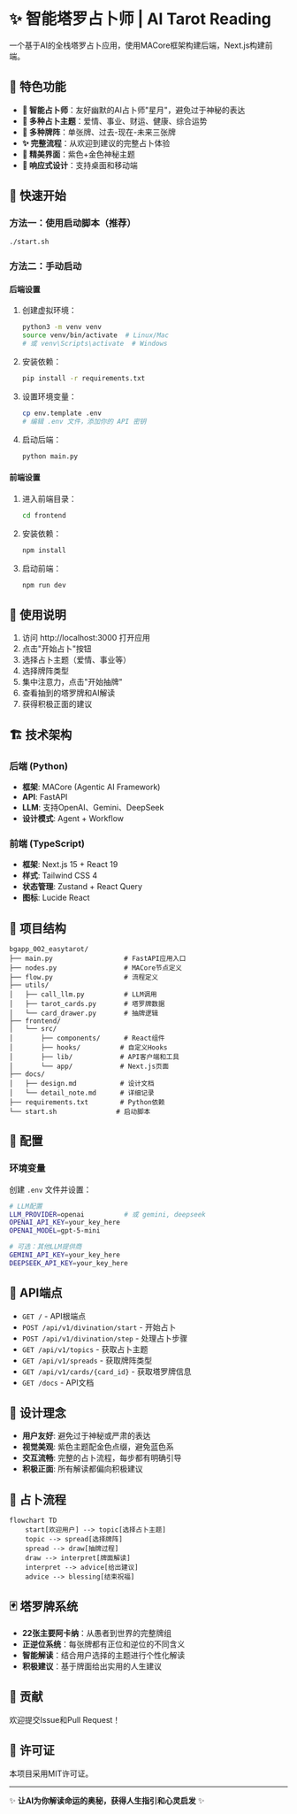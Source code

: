 # ✨ 智能塔罗占卜师 | AI Tarot Reading

一个基于AI的全栈塔罗占卜应用，使用MACore框架构建后端，Next.js构建前端。

## 🌟 特色功能

- **🔮 智能占卜师**：友好幽默的AI占卜师"星月"，避免过于神秘的表达
- **🎯 多种占卜主题**：爱情、事业、财运、健康、综合运势
- **🎴 多种牌阵**：单张牌、过去-现在-未来三张牌
- **✨ 完整流程**：从欢迎到建议的完整占卜体验
- **🎨 精美界面**：紫色+金色神秘主题
- **📱 响应式设计**：支持桌面和移动端

## 🚀 快速开始

### 方法一：使用启动脚本（推荐）

```bash
./start.sh
```

### 方法二：手动启动

#### 后端设置

1. 创建虚拟环境：
   ```bash
   python3 -m venv venv
   source venv/bin/activate  # Linux/Mac
   # 或 venv\Scripts\activate  # Windows
   ```

2. 安装依赖：
   ```bash
   pip install -r requirements.txt
   ```

3. 设置环境变量：
   ```bash
   cp env.template .env
   # 编辑 .env 文件，添加你的 API 密钥
   ```

4. 启动后端：
   ```bash
   python main.py
   ```

#### 前端设置

1. 进入前端目录：
   ```bash
   cd frontend
   ```

2. 安装依赖：
   ```bash
   npm install
   ```

3. 启动前端：
   ```bash
   npm run dev
   ```

## 📖 使用说明

1. 访问 http://localhost:3000 打开应用
2. 点击"开始占卜"按钮
3. 选择占卜主题（爱情、事业等）
4. 选择牌阵类型
5. 集中注意力，点击"开始抽牌"
6. 查看抽到的塔罗牌和AI解读
7. 获得积极正面的建议

## 🏗️ 技术架构

### 后端 (Python)
- **框架**: MACore (Agentic AI Framework)
- **API**: FastAPI
- **LLM**: 支持OpenAI、Gemini、DeepSeek
- **设计模式**: Agent + Workflow

### 前端 (TypeScript)
- **框架**: Next.js 15 + React 19
- **样式**: Tailwind CSS 4
- **状态管理**: Zustand + React Query
- **图标**: Lucide React

## 📁 项目结构

```
bgapp_002_easytarot/
├── main.py                  # FastAPI应用入口
├── nodes.py                 # MACore节点定义
├── flow.py                  # 流程定义
├── utils/
│   ├── call_llm.py          # LLM调用
│   ├── tarot_cards.py       # 塔罗牌数据
│   └── card_drawer.py       # 抽牌逻辑
├── frontend/
│   └── src/
│       ├── components/      # React组件
│       ├── hooks/          # 自定义Hooks
│       ├── lib/            # API客户端和工具
│       └── app/            # Next.js页面
├── docs/
│   ├── design.md           # 设计文档
│   └── detail_note.md      # 详细记录
├── requirements.txt        # Python依赖
└── start.sh               # 启动脚本
```

## 🔧 配置

### 环境变量

创建 `.env` 文件并设置：

```bash
# LLM配置
LLM_PROVIDER=openai          # 或 gemini, deepseek
OPENAI_API_KEY=your_key_here
OPENAI_MODEL=gpt-5-mini

# 可选：其他LLM提供商
GEMINI_API_KEY=your_key_here
DEEPSEEK_API_KEY=your_key_here
```

## 🎯 API端点

- `GET /` - API根端点
- `POST /api/v1/divination/start` - 开始占卜
- `POST /api/v1/divination/step` - 处理占卜步骤
- `GET /api/v1/topics` - 获取占卜主题
- `GET /api/v1/spreads` - 获取牌阵类型
- `GET /api/v1/cards/{card_id}` - 获取塔罗牌信息
- `GET /docs` - API文档

## 🎨 设计理念

- **用户友好**: 避免过于神秘或严肃的表达
- **视觉美观**: 紫色主题配金色点缀，避免蓝色系
- **交互流畅**: 完整的占卜流程，每步都有明确引导
- **积极正面**: 所有解读都偏向积极建议

## 🎪 占卜流程

```mermaid
flowchart TD
    start[欢迎用户] --> topic[选择占卜主题]
    topic --> spread[选择牌阵]
    spread --> draw[抽牌过程]
    draw --> interpret[牌面解读]
    interpret --> advice[给出建议]
    advice --> blessing[结束祝福]
```

## 🃏 塔罗牌系统

- **22张主要阿卡纳**：从愚者到世界的完整牌组
- **正逆位系统**：每张牌都有正位和逆位的不同含义
- **智能解读**：结合用户选择的主题进行个性化解读
- **积极建议**：基于牌面给出实用的人生建议

## 🤝 贡献

欢迎提交Issue和Pull Request！

## 📄 许可证

本项目采用MIT许可证。

---

✨ **让AI为你解读命运的奥秘，获得人生指引和心灵启发** ✨